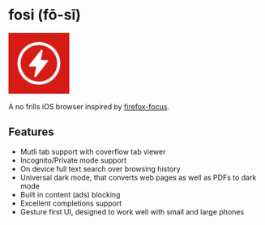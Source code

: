 fosi (fō-sī)
===

![logo](Fosi/Assets.xcassets/AppIcon.appiconset/Icon-App-40x40@3x.png)


A no frills iOS browser inspired by [firefox-focus](https://github.com/mozilla-mobile/focus-ios).

## Features
- Mutli tab support with coverflow tab viewer
- Incognito/Private mode support
- On device full text search over browsing history
- Universal dark mode, that converts web pages as well as PDFs to dark mode
- Built in content (ads) blocking
- Excellent completions support
- Gesture first UI, designed to work well with small and large phones

